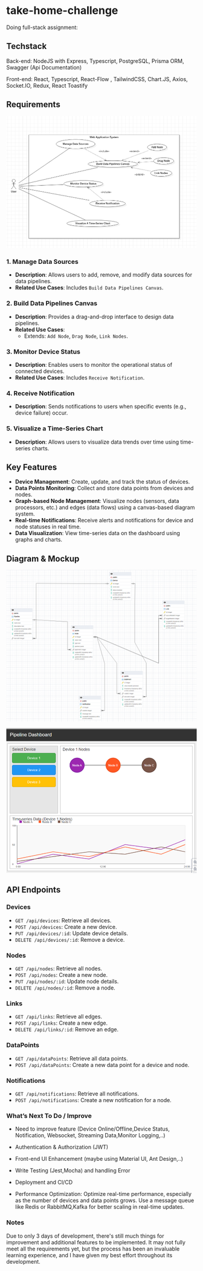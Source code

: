 # take-home-challenge
Doing full-stack assignment:

## Techstack

Back-end: NodeJS with Express, Typescript, PostgreSQL, Prisma ORM, Swagger (Api Documentation)

Front-end: React, Typescript, React-Flow , TailwindCSS, Chart.JS, Axios, Socket.IO, Redux, React Toastify

## Requirements

<p>
<img src="images/usecase_diagram.png"/> 
</p>


### 1. Manage Data Sources
- **Description**: Allows users to add, remove, and modify data sources for data pipelines.
- **Related Use Cases**: Includes `Build Data Pipelines Canvas`.

### 2. Build Data Pipelines Canvas
- **Description**: Provides a drag-and-drop interface to design data pipelines.
- **Related Use Cases**: 
  - Extends: `Add Node`, `Drag Node`, `Link Nodes`.

### 3. Monitor Device Status
- **Description**: Enables users to monitor the operational status of connected devices.
- **Related Use Cases**: Includes `Receive Notification`.

### 4. Receive Notification
- **Description**: Sends notifications to users when specific events (e.g., device failure) occur.

### 5. Visualize a Time-Series Chart
- **Description**: Allows users to visualize data trends over time using time-series charts.



## Key Features

- **Device Management**: Create, update, and track the status of devices.
- **Data Points Monitoring**: Collect and store data points from devices and nodes.
- **Graph-based Node Management**: Visualize nodes (sensors, data processors, etc.) and edges (data flows) using a canvas-based diagram system.
- **Real-time Notifications**: Receive alerts and notifications for device and node statuses in real time.
- **Data Visualization**: View time-series data on the dashboard using graphs and charts.

## Diagram & Mockup

<p>
<img src="images/data_modelling.png"/> 
</p>

<p>
<img src="images/mock-up.png"/> 
</p>

## API Endpoints


### Devices

- `GET /api/devices`: Retrieve all devices.
- `POST /api/devices`: Create a new device.
- `PUT /api/devices/:id`: Update device details.
- `DELETE /api/devices/:id`: Remove a device.

### Nodes

- `GET /api/nodes`: Retrieve all nodes.
- `POST /api/nodes`: Create a new node.
- `PUT /api/nodes/:id`: Update node details.
- `DELETE /api/nodes/:id`: Remove a node.

### Links

- `GET /api/links`: Retrieve all edges.
- `POST /api/links`: Create a new edge.
- `DELETE /api/links/:id`: Remove an edge.

### DataPoints

- `GET /api/dataPoints`: Retrieve all data points.
- `POST /api/dataPoints`: Create a new data point for a device and node.

### Notifications

- `GET /api/notifications`: Retrieve all notifications.
- `POST /api/notifications`: Create a new notification for a node.

### What’s Next To Do / Improve

-  Need to improve feature (Device Online/Offline,Device Status, Notification, Websocket, Streaming Data,Monitor Logging,..)

- Authentication & Authorization (JWT) 

- Front-end UI Enhancement (maybe using Material UI, Ant Design,..)

- Write Testing (Jest,Mocha) and handling Error

- Deployment and CI/CD

- Performance Optimization: Optimize real-time performance, especially as the number of devices and data points grows. Use a message queue like Redis or RabbitMQ,Kafka for better scaling in real-time updates.

### Notes

Due to only 3 days of development, there's still much things for improvement and additional features to be implemented. It may not fully meet all the requirements yet, but the process has been an invaluable learning experience, and I have given my best effort throughout its development.
